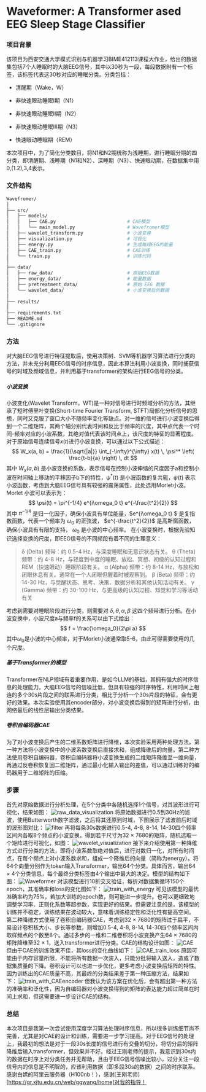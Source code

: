 # Waveformer: A Transformer ased EEG Sleep Stage Classifier
### 项目背景
该项目为西安交通大学模式识别与机器学习BIME412113课程大作业，给出的数据集包括7个人睡眠时的大脑EEG信号，其中以30秒为一段，每段数据附有一个标签，该标签代表这30秒对应的睡眠分类。分类包括：
- 清醒期（Wake，W）

- 非快速眼动睡眠I期（N1）

- 非快速眼动睡眠II期（N2）

- 非快速眼动睡眠III期（N3）

- 快速眼动睡眠期（REM）

本次项目中，为了简化分类数目，将N1和N2期统称为浅睡期，进行睡眠分期的四分类，即清醒期、浅睡期（N1和N2）、深睡期（N3）、快速眼动期，在数据集中用0,(1.2),3,4表示。
### 文件结构
```bash
Wavefromer/
│
├── src/                        
│   ├── models/                 
│   │   ├── CAE.py  						# CAE模型
│   │   └── main_model.py  					# Wavefromer模型
│   ├── wavelet_transform.py                # 小波变换
│   ├── visualization.py                 	# 可视化
│   ├── energy.py                 			# 生成每段EEG的能量
│   ├── CAE_train.py                 		# CAE训练
│   └── train.py                 			# 训练代码
│
├── data/                       
│   ├── raw_data/                    		# 原始EEG数据
│   ├── energy_data/                    	# 能量数据
│   ├── pretreatment_data/                  # 原始 EEG 数据
│   └── wavelet_data/              			# 小波变换后的数据
│
├── results/                    
│
├── requirements.txt
├── README.md
└── .gitignore 

```
### 方法
对大脑EEG信号进行特征提取后，使用决策树、SVM等机器学习算法进行分类的方法，并未充分利用EEG信号的时序信息，因此本算法利用小波变换，同时捕获信号的时域及频域信息，并利用基于transformer的架构进行EEG信号的分类。
##### 小波变换
小波变化(Wavelet Transform，WT)是一种对信号进行时频域分析的方法，其继承了短时傅里叶变换(Short-time Fourier Transform, STFT)局部化分析信号的思想，同时又克服了窗口大小不随频率变化等缺点。对一维的信号进行小波变换后得到一个二维矩阵，其两个轴分别代表时间和反比于频率的尺度，其中点代表一个时间-频率对应的小波系数，其绝对值代表该时间点上，该尺度的特征的显著程度。
对于原始信号连续信号$x(t)$进行小波变换，可以通过以下公式描述：
$$
W_x(a, b) = \frac{1}{\sqrt{|a|}} \int_{-\infty}^{\infty} x(t) \, \psi^* \left( \frac{t-b}{a} \right) \, dt
$$
其中 $W_x(a, b)$ 是小波变换的系数，表示信号在控制小波伸缩的尺度因子a和控制小波在时间轴上移动的平移因子b下的特性，$\psi^*(t)$ 是小波函数的复共轭，$\psi(t)$ 表示小波函数，考虑到大脑EEG信号具有较强的震荡属性，此处选用Morlet小波。
Morlet 小波可以表示为：
$$
\psi(t) = \pi^{-1/4} e^{i\omega_0 t} e^{-\frac{t^2}{2}}
$$
其中 $\pi^{-1/4}$ 是归一化因子，确保小波具有单位能量，$e^{i\omega_0 t} $ 是复指数函数，代表一个频率为 $\omega_0$ 的正弦波， $e^{-\frac{t^2}{2}}$ 是高斯窗函数，确保小波具有有限的支持， $\omega_0$ 是小波的中心频率。
在小波变换时，根据先验知识选择变换的尺度，即EEG信号的不同频段有着不同的生理意义：

>δ (Delta) 频带：约 0.5-4 Hz，与深度睡眠和无意识状态有关。
>θ (Theta) 频带：约 4-8 Hz，与轻度到中度的睡眠、放松、冥想、初级的认知过程和REM（快速眼动）睡眠阶段有关。
>α (Alpha) 频带：约 8-14 Hz，与放松和闭眼休息有关。通常在一个人闭眼但醒着时被观察到。
>β (Beta) 频带：约 14-30 Hz，与觉醒状态、思考、决策、数据分析和其他认知活动有关。
>γ (Gamma) 频带：约 30-100 Hz，与更高级的认知过程、知觉和学习等活动有关

考虑到需要对睡眠阶段进行分类，则需要对 $\delta,\theta,\alpha,\beta$ 这四个频带进行分析。在小波变换中，小波尺度a与频率f的关系可以由下式给出：
$$
f = \frac{\omega_0}{2\pi a}
$$
其中$\omega_0$是小波的中心频率，对于Morlet小波通常取5-6，由此可得需要使用的几个尺度。
##### 基于Transformer的模型
Transformer在NLP领域有着重要作用，是如今LLM的基础，其拥有强大的时序信息的处理能力。大脑EEG信号的信噪比低，但具有较强的时序特性，利用时间上相连的多个30s片段之间的联系进行分类，相比于分析一个30s片段的特征，会有更好的效果。本次实验使用其encoder部分，对小波变换后得到的矩阵进行分析，由网络最后的线性层输出分类结果。
##### 卷积自编码器CAE
为了对小波变换后产生的二维系数矩阵进行降维，本次实验采用两种处理方法。第一种方法将小波变换中的小波系数变换后直接求和，组成降维后的向量。第二种方法使用卷积自编码器，卷积自编码器将小波变换生成的二维矩阵降维至一维向量，再通过反卷积恢复回二维矩阵，通过最小化输入输出的差值，可以通过训练好的编码器用于二维矩阵的压缩。
### 步骤
首先对原始数据进行分析处理，在5个分类中各随机选择1个信号，对其波形进行可视化，结果如图：
![raw_data_visualization](result\raw_data_visualization.png)
将原始数据进行0.5到30Hz的滤波，使用Butterworth数字滤波，之后将其还原到时域，下图展示了滤波前后时域的波形图对比：
![filter](result\filter.png)
再将每条30s数据进行0.5-4, 4-8, 8-14, 14-30四个频率区间内各取8个频点的小波变换，得到若干尺寸为32 $\times$ 7680的矩阵，随机选取一个矩阵进行可视化，如图：
![wavelet_visualization](result\wavelet_visualization.png)
接下来介绍使用第一种降维方式进行分类的方法，即将小波系数取绝对值后，进行对数归一化，对所有时间点，在每个频点上对小波系数求和，组成一个降维后的向量（简称为energy）。将64个向量分别作为token输入Transformer，输出64个分类。具体而言，输出64 $\times$ 4个分类信息，每个最终分类标签由4个输出中最大的决定。模型的结构如下图：
![Waveformer](result\Waveformer.png)
对该模型进行10折交叉验证，每折对数据集循环150个epoch，其准确率和loss的变化图如下：
![train_with_energy](result\train_with_energy.png)
可见该模型的最优准确率约为75%，若加大训练的epoch数，则可能进一步提升。也可以更细致地调整学习率、正则化系数等超参数，实现更好的结果。但需要注意的是，该模型的训练并不稳定，训练结果在波动较大，意味着训练稳定性和泛化性有提高空间。
第二种降维方式使用了卷积自编码器CAE，考虑到32 $\times$ 7680的矩阵过于扁平，不易设计卷积核大小、步长等参数，则增加0.5-4, 4-8, 8-14, 14-30四个频率区间内取样频点的个数至8个。通过多步的一维和二维卷积将小波变换产生64 $\times$ 7680的矩阵降维至32 $\times$ 1，送入transformer进行分类。CAE的结构设计如图：
![CAE](result\CAE.png)
但由于CAE的训练效果不佳，其loss的变化曲线如下：
![CAE_train_loss](result\CAE_train_loss.png)
原因可能由于内存容量所限，不能将所有数据一次装入，只能分批将输入送入，造成了数据集质量的下降。卷积设计可以也进一步优化，更多考虑小波变换后矩阵的特性。
因为训练出的CAE质量不高，其最终的分类结果差于第一种压缩方法，结果如下：
![train_with_CAEencoder](result\train_with_CAEencoder.png)
但我认为该方案在优化后，会有超出第一种方法的准确率和泛化性，因为自编码器对小波变换得到的矩阵的表达能力超过简单在时间上求和，但这需要进一步设计CAE的结构。
### 总结
本次项目是我第一次尝试使用深度学习算法处理时序信息，所以很多训练细节尚不完善，尤其是对CAE的设计和训练，需要进一步学习提高。对于EEG信号的处理上，我最初的想法是对于一段30s长度的信号进行有交叠的切分，将切分后的矩阵降维后输入transformer，但效果并不好。经过王刚老师的提示，我意识到30s内的数据在时序上对分类任务并无帮助，且由于EEG信号信噪比较小，过分关注一段信号内的信息是不明智的，应该利用数据（即多段30s的数据）之间的时序联系。
感谢白嫖的阿里云服务器（H100nb！），感谢[王刚老师][https://gr.xjtu.edu.cn/web/ggwang/home]对我的指导！

